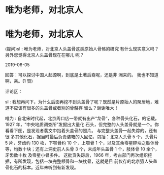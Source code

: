 # 唯为老师，对北京人

# 唯为老师，对北京人

(提问)sl : 唯为老师，对北京人头盖骨这类原始人骨骼的研究 有什么现实意义吗？另外您觉得北京人头盖骨现在在哪儿 呢？

2019-06-05

回答：可以探讨中国人起源啊，到底是土著后裔呢，还是非 洲来的。 我也不知道啊，亲。(1 赞)

评论区：

sl : 我想再问下，为什么后面再挖不到头盖骨了呢？既然是片原始人的聚居地，难道不应该有很多的头盖骨或者别的骨骼存 留么？谢谢唯大！

唯为 : 自北宋时代起，北京周口店一带就有出产“龙骨”，各种骨头化石，的记载。 1927 年，“中央地质调查所”发掘出大量化 石头，但完整的人头盖骨就是一个。你看看下图，是发现者裴文中抱着头盖骨的照片。 与完整头盖骨一起失踪的，还有很 多其他化石，据当时最后负责装箱的人回忆，包括：北京人头骨 5 个，头骨片 5 片，牙齿约 130 枚，下颚骨约 10 个，上颚骨 1 个，以及其余零星碎块之肢体骨等，均数十块；还有上洞史前人头骨 3 个，未成年头盖骨 1 个，肢体骨 10 余个，牙齿数十枚 及零星小骨多件。 这批货失踪后，1966 年，考古部门再次组织挖掘，有所发现，包括一块完整额骨和一块枕骨，这就是目 前仅存的北京猿人头盖骨化石的标本。近年未听到有新发现。